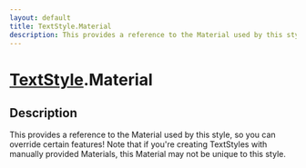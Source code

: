 ```yaml
---
layout: default
title: TextStyle.Material
description: This provides a reference to the Material used by this style, so you can override certain features! Note that if you're creating TextStyles with manually provided Materials, this Material may not be unique to this style.
---
```

# [TextStyle]({{site.url}}/Pages/Reference/TextStyle.html).Material

## Description
This provides a reference to the Material used by this
style, so you can override certain features! Note that if you're
creating TextStyles with manually provided Materials, this
Material may not be unique to this style.

